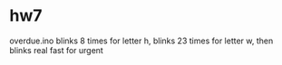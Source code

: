# hw7

overdue.ino
blinks 8 times for letter h, blinks 23 times for letter w, then blinks real fast for urgent
